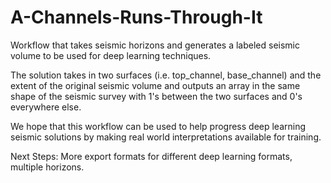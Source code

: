 # A-Channels-Runs-Through-It
Workflow that takes seismic horizons and generates a labeled seismic volume to be used for deep learning techniques.

The solution takes in two surfaces (i.e. top_channel, base_channel) and the extent of the original seismic volume and outputs an array in the same shape of the seismic survey with 1's between the two surfaces and 0's everywhere else.

We hope that this workflow can be used to help progress deep learning seismic solutions by making real world interpretations available for training.

Next Steps: More export formats for different deep learning formats, multiple horizons.
